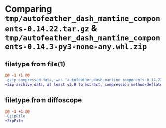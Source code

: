 # Comparing `tmp/autofeather_dash_mantine_components-0.14.22.tar.gz` & `tmp/autofeather_dash_mantine_components-0.14.3-py3-none-any.whl.zip`

## filetype from file(1)

```diff
@@ -1 +1 @@
-gzip compressed data, was "autofeather_dash_mantine_components-0.14.22.tar", last modified: Thu Apr 25 07:11:28 2024, max compression
+Zip archive data, at least v2.0 to extract, compression method=deflate
```

## filetype from diffoscope

```diff
@@ -1 +1 @@
-GzipFile
+ZipFile
```

